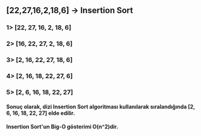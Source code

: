 ## [22,27,16,2,18,6] -> Insertion Sort

### 1> [22, 27, 16, 2, 18, 6] 
### 2> [16, 22, 27, 2, 18, 6]
### 3> [2, 16, 22, 27, 18, 6]
### 4> [2, 16, 18, 22, 27, 6]
### 5> [2, 6, 16, 18, 22, 27]
#### Sonuç olarak, dizi Insertion Sort algoritması kullanılarak sıralandığında [2, 6, 16, 18, 22, 27] elde edilir.

#### Insertion Sort'un Big-O gösterimi O(n^2)dir.